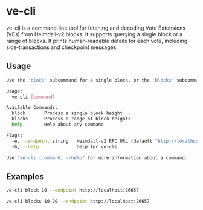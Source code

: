 # ve-cli

ve-cli is a command‑line tool for fetching and decoding Vote Extensions (VEs) from Heimdall‑v2 blocks. It supports querying a single block or a range of blocks. It prints human‑readable details for each vote, including side‑transactions and checkpoint messages.

## Usage

```bash
Use the 'block' subcommand for a single block, or the 'blocks' subcommand to process a range of blocks.

Usage:
  ve-cli [command]

Available Commands:
  block       Process a single block height
  blocks      Process a range of block heights
  help        Help about any command

Flags:
  -e, --endpoint string   Heimdall-v2 RPC URL (default "http://localhost:26657")
  -h, --help              help for ve-cli

Use "ve-cli [command] --help" for more information about a command.
```

## Examples

```bash
ve-cli block 10 --endpoint http://localhost:26657

ve-cli blocks 10 20 --endpoint http://localhost:26657
```
